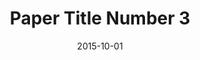 ---
title: "Paper Title Number 3"
collection: publications
permalink: /publication/2015-10-01-paper-title-number-3
# excerpt: 'This paper is about the number 3. The number 4 is left for future work.'
date: 2015-10-01
venue: 'Journal 1'
paperurl: '/files/paper3.pdf'
link: 'https://www.google.com'
code: 'https://www.google.com'
github: 'https://www.google.com'
citation: 'Your Name, You. (2015). &quot;Paper Title Number 3 &quot;. <i>Journal 1</i>. 1(3).'
---